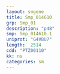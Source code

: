 ```yaml
---
layout: smgene
title: Smp_014610
grp: Smp_01
description: "p48"
smp: Smp_014610.1
uniprot: "G4VBU7"
length:  2514
cdd: "PTZ00110"
kk: ns
categories: sm
---
```

